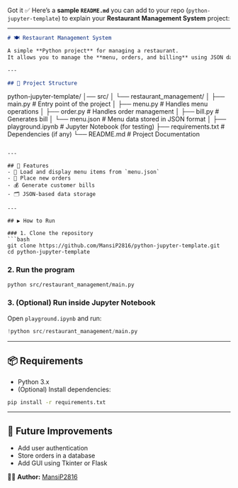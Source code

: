 Got it ✅
Here’s a **sample `README.md`** you can add to your repo (`python-jupyter-template`) to explain your **Restaurant Management System** project:

---

```markdown
# 🍽️ Restaurant Management System

A simple **Python project** for managing a restaurant.  
It allows you to manage the **menu, orders, and billing** using JSON data and Python scripts.

---

## 📂 Project Structure

```

python-jupyter-template/
│── src/
│   └── restaurant\_management/
│       ├── main.py         # Entry point of the project
│       ├── menu.py         # Handles menu operations
│       ├── order.py        # Handles order management
│       ├── bill.py         # Generates bill
│       └── menu.json       # Menu data stored in JSON format
│
├── playground.ipynb        # Jupyter Notebook (for testing)
├── requirements.txt        # Dependencies (if any)
└── README.md               # Project Documentation

````

---

## 🚀 Features
- 📖 Load and display menu items from `menu.json`
- 🛒 Place new orders
- 💰 Generate customer bills
- 🗂️ JSON-based data storage

---

## ▶️ How to Run

### 1. Clone the repository
```bash
git clone https://github.com/MansiP2816/python-jupyter-template.git
cd python-jupyter-template
````

### 2. Run the program

```bash
python src/restaurant_management/main.py
```

### 3. (Optional) Run inside Jupyter Notebook

Open `playground.ipynb` and run:

```python
!python src/restaurant_management/main.py
```

---

## 📦 Requirements

* Python 3.x
* (Optional) Install dependencies:

```bash
pip install -r requirements.txt
```

---

## 📌 Future Improvements

* Add user authentication
* Store orders in a database
* Add GUI using Tkinter or Flask



👩‍💻 **Author:** [MansiP2816](https://github.com/MansiP2816)



